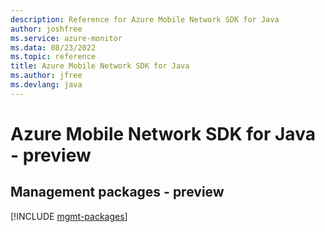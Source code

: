 ```yaml
---
description: Reference for Azure Mobile Network SDK for Java
author: joshfree
ms.service: azure-monitor
ms.data: 08/23/2022
ms.topic: reference
title: Azure Mobile Network SDK for Java
ms.author: jfree
ms.devlang: java
---
```

# Azure Mobile Network SDK for Java - preview

## Management packages - preview
[!INCLUDE [mgmt-packages](mobile-network-mgmt-index.md)]